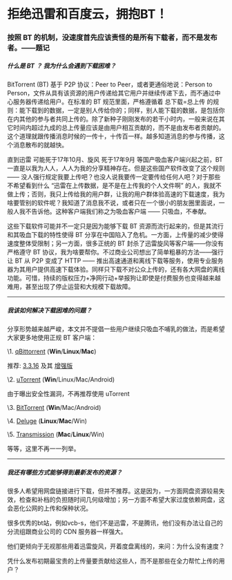 # 拒绝迅雷和百度云，拥抱BT！


### 按照 BT 的机制，没速度首先应该责怪的是所有下载者，而不是发布者。——题记



##### 什么是 BT ？ 我为什么会遇到下载困难？

BitTorrent (BT) 基于 P2P 协议：Peer to Peer，或者更通俗地说：Person to Person，文件从具有该资源的用户传递给其它用户并继续传递下去，而不通过中心服务器传递给用户。在标准的 BT 规范里面，严格遵循着 总下载=总上传 的规则：能下载到的数据，一定是别人传给你的；同样，别人能下载的数据，是包括你在内其他的参与者共同上传的。除了新种子刚刚发布的若干小时内，一般来说在其它时间内超过九成的总上传量应该是由用户相互贡献的，而不是由发布者贡献的。这个道理就跟传播消息时候的一传十，十传百一样。越多知道消息的参与传播，这个消息散布的就越快。

直到迅雷 可能死于17年10月、旋风 死于17年9月 等国产吸血客户端兴起之前，BT 一直是以我为人人，人人为我的分享精神存在。但是这些国产软件改变了这个规则 —— 没人强行规定我要上传吧？也没人说我要传一定要传给任何人吧？对于那些不希望看到什么 “迅雷在上传数据，是不是在上传我的个人文件啊” 的人，我就不做上传；否则，我只上传给我的用户群，让我的用户群体验高速的下载速度，我为啥要管别的软件呢？我知道了消息我不说，或者只在一个很小的朋友圈里面说，一般人我不告诉他。这种客户端我们称之为吸血客户端 —— 只吸血，不奉献。 

这些下载软件可能并不一定只是因为能够下载 BT 资源而流行起来的，但是其流行和其吸血下载的特性使得 BT 分享在中国陷入了危机。一方面，上传量的减少使得速度整体受限制；另一方面，很多正统的 BT 封杀了迅雷旋风等客户端——你没有严格遵守 BT 协议，我为啥要帮你。不过商业公司想出了简单粗暴的方法——强行让 BT 从 P2P 变成了 HTTP —— 推出高速通道和离线下载等服务，使用专业服务器为其用户提供高速下载体验。同样只下载不对公众上传的，还有各大网盘的离线功能。可惜，持续的版权压力+净网行动+举报狗让即使是付费服务也变得越来越难用，甚至出现了停止运营和大规模下载故障。

------

##### 我该如何解决下载困难的问题？

分享形势越来越严峻，本文并不提倡一些用户继续只吸血不哺乳的做法，而是希望大家更多地使用正规 BT 客户端：

\1. [qBittorrent](https://www.qbittorrent.org/download.php) (**Win**/**Linux**/**Mac**) 

推荐: [3.3.16](https://sourceforge.net/projects/qbittorrent/files/) 及其 [增强版](https://github.com/c0re100/qBittorrent-Enhanced-Edition/releases) 

\2. [uTorrent](http://www.utorrent.com/intl/zh_cn/) (**Win**/Linux/Mac/Android) 

由于曝出安全性漏洞，不再推荐使用 uTorrent

\3. [BitTorrent](http://www.bittorrent.com/) (**Win**/Mac/Android) 

\4. [Deluge](http://deluge-torrent.org/) (**Linux**/**Mac**/Win) 

\5. [Transmission](https://transmissionbt.com/) (**Mac**/**Linux**/Win) 

等等，这里不再一一列举。



------

##### 我还有哪些方式能够得到最新发布的资源？

很多人希望用网盘链接进行下载，但并不推荐。这是因为，一方面网盘资源较易失效，检查和补档的负担随时间几何级增加；另一方面不希望大家过度依赖网盘，这会恶化公网的上传和保种状况。


很多优秀的bt站，例如vcb-s，他们不是迅雷，不是腾讯，他们没有办法让自己的分流组跟商业公司的 CDN 服务器一样强大。

他们更倾向于无视那些用着迅雷旋风，开着度盘离线的，来问：为什么没有速度？

凭什么发布初期最宝贵的上传量要贡献给这些人，而不是那些在全力帮忙上传的用户？